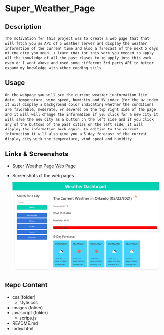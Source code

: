 # Super_Weather_Page

## Description

    The motivation for this project was to create a web page that that will fetch you an API of a weather server and display the weather information of the current time and also a forecast of the next 5 days of the city you need. I learn that for this work you needed to apply all the knowledge of all the past clases to be apply into this work even do I went above and used some different 3rd party API to better expand my knowledge with other cooding skils. 

## Usage

    On the webpage you will see the current weather iunformation like date, temperature, wind speed, humidity and UV index (for the uv index it will display a background color indicating whether the conditions are favorable, moderate, or severe) on the top right side of the page and it will will change the information if you click for a new city it will save the new city as a button on the left side and if you click any of the buttons of the past cities on the left side, it will display the information back again. In adition to the current information it will also give you a 5 day forecast of the current display city with the temperature, wind speed and humidity.

## Links & Screenshots

 * [Super Weather Page Web Page](https://arielo5.github.io/Super_Weather_Page/)

 * Screenshots of the web pages

    ![Screenshot of the Super Weather Page Web Page](./assets/images/Super_Weather_Page_Screenshot.png)
    

## Repo Content
* css (folder)
    * style.css
* images (folder)
* javascript (folder)
    * scrips.js 
* README.md
* index.html